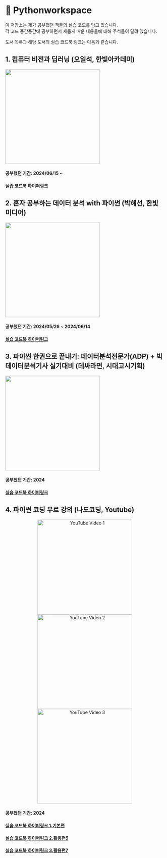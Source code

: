 # 📗 Pythonworkspace

이 저장소는 제가 공부했던 책들의 실습 코드를 담고 있습니다.    
각 코드 중간중간에 공부하면서 새롭게 배운 내용들에 대해 주석들이 달려 있습니다.

도서 목록과 해당 도서의 실습 코드북 링크는 다음과 같습니다.

## 1. 컴퓨터 비전과 딥러닝 (오일석, 한빛아카데미)
<img src="https://contents.kyobobook.co.kr/sih/fit-in/458x0/pdt/9791156645481.jpg" height="300">   

#### 공부했던 기간: 2024/06/15 ~
#### [실습 코드북 하이퍼링크](CV_DL)


## 2. 혼자 공부하는 데이터 분석 with 파이썬 (박해선, 한빛미디어)
<img src="https://contents.kyobobook.co.kr/sih/fit-in/458x0/pdt/9791169210287.jpg" height="300">   

#### 공부했던 기간: 2024/05/26 ~ 2024/06/14
#### [실습 코드북 하이퍼링크](Hongong/DA)


## 3. 파이썬 한권으로 끝내기: 데이터분석전문가(ADP) + 빅데이터분석기사 실기대비 (데싸라면, 시대고시기획)
<img src="https://contents.kyobobook.co.kr/sih/fit-in/458x0/pdt/9791138349185.jpg" height="300">   

#### 공부했던 기간: 2024
#### [실습 코드북 하이퍼링크](ADP_practice)


## 4. 파이썬 코딩 무료 강의 (나도코딩, Youtube)
<p align="center">
  <img src="https://img.youtube.com/vi/kWiCuklohdY/hqdefault.jpg" alt="YouTube Video 1" width="300" />
  <img src="http://img.youtube.com/vi/PjhlUzp_cU0/hqdefault.jpg" alt="YouTube Video 2" width="300" /> 
  <img src="http://img.youtube.com/vi/TNcfJHajqJY/hqdefault.jpg" alt="YouTube Video 3" width="300" />
</p>

#### 공부했던 기간: 2024
#### [실습 코드북 하이퍼링크 1.기본편](Nado_Coding/0_Basic)
#### [실습 코드북 하이퍼링크 2.활용편5](Nado_Coding/5_Advanced)
#### [실습 코드북 하이퍼링크 3.활용편7](Nado_Coding/7_Advanced)

